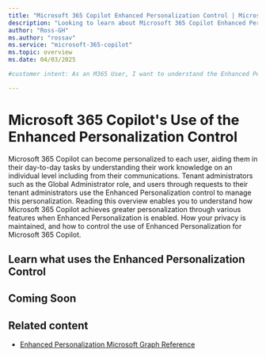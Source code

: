 ```yaml
---
title: "Microsoft 365 Copilot Enhanced Personalization Control | Microsoft Learn."
description: "Looking to learn about Microsoft 365 Copilot Enhanced Personalization? Learn what it is, and how to control it respecting your privacy through Microsoft Learn."
author: "Ross-GH"
ms.author: "rossav"
ms.service: "microsoft-365-copilot"
ms.topic: overview
ms.date: 04/03/2025

#customer intent: As an M365 User, I want to understand the Enhanced Personalization control so that I can make an informed choice on the impact of keeping it enabled, or disabling it to my Microsoft 365 Copilot experience.

---
```


# Microsoft 365 Copilot's Use of the Enhanced Personalization Control

Microsoft 365 Copilot can become personalized to each user, aiding them in their day-to-day tasks by understanding their work knowledge on an individual level including from their communications. Tenant administrators such as the Global Administrator role, and users through requests to their tenant administrators use the Enhanced Personalization control to manage this personalization. Reading this overview enables you to understand how Microsoft 365 Copilot achieves greater personalization through various features when Enhanced Personalization is enabled. How your privacy is maintained, and how to control the use of Enhanced Personalization for Microsoft 365 Copilot.

## Learn what uses the Enhanced Personalization Control

## Coming Soon

## Related content

- [Enhanced Personalization Microsoft Graph Reference](../api-reference/beta/resources/enhancedpersonalizationsetting.md)
